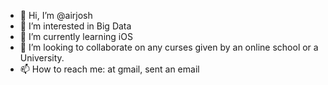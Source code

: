 - 👋 Hi, I’m @airjosh
- 👀 I’m interested in Big Data
- 🌱 I’m currently learning iOS
- 💞️ I’m looking to collaborate on any curses given by an online school or a University.
- 📫 How to reach me: at gmail, sent an email

<!---
airjosh/airjosh is a ✨ special ✨ repository because its `README.md` (this file) appears on your GitHub profile.
You can click the Preview link to take a look at your changes.
--->
